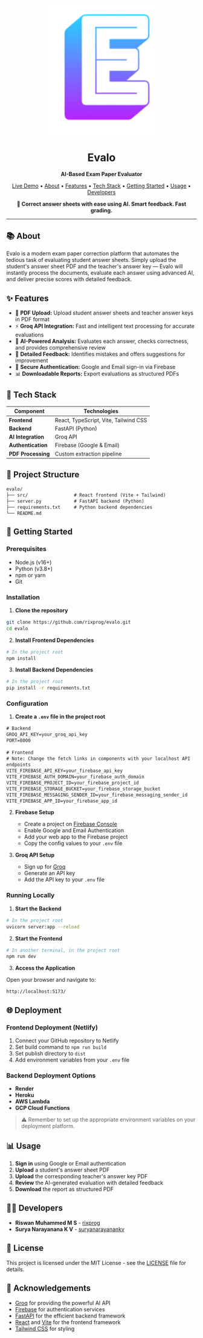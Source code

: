 <p align="center">
  <img src="https://raw.githubusercontent.com/rixprog/evalo/main/public/evalo-logo.png" alt="Evalo Logo" width="300" />
</p>

<h1 align="center">Evalo</h1>
<p align="center"><strong>AI-Based Exam Paper Evaluator</strong></p>

<p align="center">
  <a href="https://evaloai.netlify.app/">Live Demo</a> •
  <a href="#-about">About</a> •
  <a href="#-features">Features</a> •
  <a href="#-tech-stack">Tech Stack</a> •
  <a href="#-getting-started">Getting Started</a> •
  <a href="#-usage">Usage</a> •
  <a href="#-developers">Developers</a>
</p>

<p align="center">
  <strong>🚀 Correct answer sheets with ease using AI. Smart feedback. Fast grading.</strong>
</p>

---

## 📚 About

Evalo is a modern exam paper correction platform that automates the tedious task of evaluating student answer sheets. Simply upload the student's answer sheet PDF and the teacher's answer key — Evalo will instantly process the documents, evaluate each answer using advanced AI, and deliver precise scores with detailed feedback.

## ✨ Features

- 📄 **PDF Upload:** Upload student answer sheets and teacher answer keys in PDF format
- ⚡ **Groq API Integration:** Fast and intelligent text processing for accurate evaluations
- 🧠 **AI-Powered Analysis:** Evaluates each answer, checks correctness, and provides comprehensive review
- 💬 **Detailed Feedback:** Identifies mistakes and offers suggestions for improvement
- 🔐 **Secure Authentication:** Google and Email sign-in via Firebase
- 📊 **Downloadable Reports:** Export evaluations as structured PDFs

## 🔧 Tech Stack

| Component | Technologies |
|-----------|-------------|
| **Frontend** | React, TypeScript, Vite, Tailwind CSS |
| **Backend** | FastAPI (Python) |
| **AI Integration** | Groq API |
| **Authentication** | Firebase (Google & Email) |
| **PDF Processing** | Custom extraction pipeline |

## 📁 Project Structure

```
evalo/
├── src/                 # React frontend (Vite + Tailwind)
├── server.py            # FastAPI backend (Python)
├── requirements.txt     # Python backend dependencies
└── README.md
```

## 🚀 Getting Started

### Prerequisites

- Node.js (v16+)
- Python (v3.8+)
- npm or yarn
- Git

### Installation

1. **Clone the repository**

```bash
git clone https://github.com/rixprog/evalo.git
cd evalo
```

2. **Install Frontend Dependencies**

```bash
# In the project root
npm install
```

3. **Install Backend Dependencies**

```bash
# In the project root
pip install -r requirements.txt
```

### Configuration

1. **Create a `.env` file in the project root**

```
# Backend
GROQ_API_KEY=your_groq_api_key
PORT=8000

# Frontend
# Note: Change the fetch links in components with your localhost API endpoints
VITE_FIREBASE_API_KEY=your_firebase_api_key
VITE_FIREBASE_AUTH_DOMAIN=your_firebase_auth_domain
VITE_FIREBASE_PROJECT_ID=your_firebase_project_id
VITE_FIREBASE_STORAGE_BUCKET=your_firebase_storage_bucket
VITE_FIREBASE_MESSAGING_SENDER_ID=your_firebase_messaging_sender_id
VITE_FIREBASE_APP_ID=your_firebase_app_id
```

2. **Firebase Setup**
   - Create a project on [Firebase Console](https://console.firebase.google.com/)
   - Enable Google and Email Authentication
   - Add your web app to the Firebase project
   - Copy the config values to your `.env` file

3. **Groq API Setup**
   - Sign up for [Groq](https://console.groq.com/)
   - Generate an API key
   - Add the API key to your `.env` file

### Running Locally

1. **Start the Backend**

```bash
# In the project root
uvicorn server:app --reload
```

2. **Start the Frontend**

```bash
# In another terminal, in the project root
npm run dev
```

3. **Access the Application**

Open your browser and navigate to:
```
http://localhost:5173/
```

## 🌐 Deployment

### Frontend Deployment (Netlify)

1. Connect your GitHub repository to Netlify
2. Set build command to `npm run build`
3. Set publish directory to `dist`
4. Add environment variables from your `.env` file

### Backend Deployment Options

- **Render**
- **Heroku**
- **AWS Lambda**
- **GCP Cloud Functions**

> ⚠️ Remember to set up the appropriate environment variables on your deployment platform.

## 📊 Usage

1. **Sign in** using Google or Email authentication
2. **Upload** a student's answer sheet PDF
3. **Upload** the corresponding teacher's answer key PDF
4. **Review** the AI-generated evaluation with detailed feedback
5. **Download** the report as structured PDF

## 👨‍💻 Developers

- **Riswan Muhammed M S** - [rixprog](https://github.com/rixprog)
- **Surya Narayanana K V** - [suryanarayanankv](https://github.com/suryanarayanankv)

## 📄 License

This project is licensed under the MIT License - see the [LICENSE](LICENSE) file for details.

## 🙏 Acknowledgements

- [Groq](https://console.groq.com/) for providing the powerful AI API
- [Firebase](https://firebase.google.com/) for authentication services
- [FastAPI](https://fastapi.tiangolo.com/) for the efficient backend framework
- [React](https://reactjs.org/) and [Vite](https://vitejs.dev/) for the frontend framework
- [Tailwind CSS](https://tailwindcss.com/) for styling